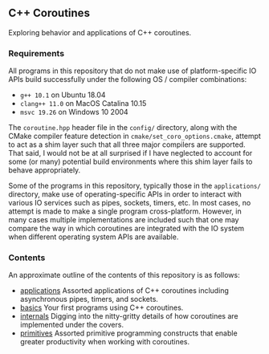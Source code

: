 ## C++ Coroutines

Exploring behavior and applications of C++ coroutines.

### Requirements

All programs in this repository that do not make use of platform-specific IO APIs build successfully under the following OS / compiler combinations:

- `g++ 10.1` on Ubuntu 18.04
- `clang++ 11.0` on MacOS Catalina 10.15
- `msvc 19.26` on Windows 10 2004

The `coroutine.hpp` header file in the `config/` directory, along with the CMake compiler feature detection in `cmake/set_coro_options.cmake`, attempt to act as a shim layer such that all three major compilers are supported. That said, I would not be at all surprised if I have neglected to account for some (or many) potential build environments where this shim layer fails to behave appropriately.

Some of the programs in this repository, typically those in the `applications/` directory, make use of operating-specific APIs in order to interact with various IO services such as pipes, sockets, timers, etc. In most cases, no attempt is made to make a single program cross-platform. However, in many cases multiple implementations are included such that one may compare the way in which coroutines are integrated with the IO system when different operating system APIs are available.

### Contents

An approximate outline of the contents of this repository is as follows:

- [applications](./applications) Assorted applications of C++ coroutines including asynchronous pipes, timers, and sockets.
- [basics](./basics) Your first programs using C++ coroutines.
- [internals](./internals) Digging into the nitty-gritty details of how coroutines are implemented under the covers.
- [primitives](./primitives) Assorted primitive programming constructs that enable greater productivity when working with coroutines.